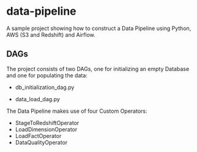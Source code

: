 # data-pipeline
A sample project showing how to construct a Data Pipeline using Python, AWS (S3 and Redshift) and Airflow. 

## DAGs
The project consists of two DAGs, one for initializing an empty Database and one for populating the data:
* db_initialization_dag.py

* data_load_dag.py


The Data Pipeline makes use of four Custom Operators:
* StageToRedshiftOperator
* LoadDimensionOperator
* LoadFactOperator
* DataQualityOperator



